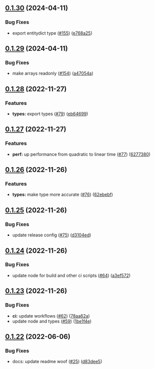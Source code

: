 ## [0.1.30](https://github.com/dankreiger/groop/compare/v0.1.29...v0.1.30) (2024-04-11)


### Bug Fixes

* export entitydict type ([#155](https://github.com/dankreiger/groop/issues/155)) ([e768a25](https://github.com/dankreiger/groop/commit/e768a25d9c5bd0a0918e2ef88905982e6f033e2b))

## [0.1.29](https://github.com/dankreiger/groop/compare/v0.1.28...v0.1.29) (2024-04-11)


### Bug Fixes

* make arrays readonly ([#154](https://github.com/dankreiger/groop/issues/154)) ([a47054a](https://github.com/dankreiger/groop/commit/a47054adc62260e89006d2c3825250da02dc0ea5))

## [0.1.28](https://github.com/dankreiger/groop/compare/v0.1.27...v0.1.28) (2022-11-27)


### Features

* **types:** export types ([#79](https://github.com/dankreiger/groop/issues/79)) ([eb64699](https://github.com/dankreiger/groop/commit/eb646991e6e979f628209ad4666bd7d15c34cdea))

## [0.1.27](https://github.com/dankreiger/groop/compare/v0.1.26...v0.1.27) (2022-11-27)


### Features

* **perf:** up performance from quadratic to linear time ([#77](https://github.com/dankreiger/groop/issues/77)) ([6277380](https://github.com/dankreiger/groop/commit/62773806bf307434234319a225610aec9ed84bd1))

## [0.1.26](https://github.com/dankreiger/groop/compare/v0.1.25...v0.1.26) (2022-11-26)


### Features

* **types:** make type more accurate ([#76](https://github.com/dankreiger/groop/issues/76)) ([62ebebf](https://github.com/dankreiger/groop/commit/62ebebf27993a42acc4c1f4ad7c4230d3fced190))

## [0.1.25](https://github.com/dankreiger/groop/compare/v0.1.24...v0.1.25) (2022-11-26)


### Bug Fixes

* update release config ([#75](https://github.com/dankreiger/groop/issues/75)) ([d3104ed](https://github.com/dankreiger/groop/commit/d3104ed6b1d44c68d8d7d93082f7931c9d5901f9))

## [0.1.24](https://github.com/dankreiger/groop/compare/v0.1.23...v0.1.24) (2022-11-26)


### Bug Fixes

* update node for build and other ci scripts ([#64](https://github.com/dankreiger/groop/issues/64)) ([a3ef572](https://github.com/dankreiger/groop/commit/a3ef572f4b8d36f809fe8463894ae3e55037cb81))

## [0.1.23](https://github.com/dankreiger/groop/compare/v0.1.22...v0.1.23) (2022-11-26)


### Bug Fixes

* **ci:** update workflows ([#62](https://github.com/dankreiger/groop/issues/62)) ([78aa62a](https://github.com/dankreiger/groop/commit/78aa62a9c9ddf6e822c3ef5dd08ef7b78f8386eb))
* update node and types ([#59](https://github.com/dankreiger/groop/issues/59)) ([1be1f4e](https://github.com/dankreiger/groop/commit/1be1f4ec183703fe82656bcdd786d8737aa765cd))

## [0.1.22](https://github.com/dankreiger/groop/compare/v0.1.21...v0.1.22) (2022-06-06)


### Bug Fixes

* docs: update readme woof ([#25](https://github.com/dankreiger/groop/issues/25)) ([d83dee5](https://github.com/dankreiger/groop/commit/d83dee575c74dd02df9cb708f4d7fa3b5893509a))

